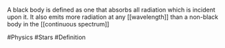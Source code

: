 A black body is defined as one that absorbs all radiation which is incident upon it. It also emits more radiation at any [[wavelength]] than a non-black body in the [[continuous spectrum]]

#Physics #Stars #Definition